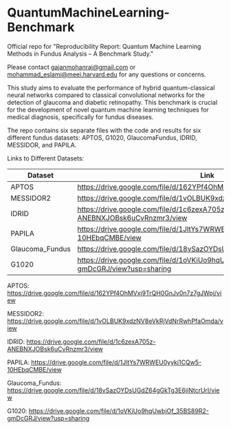 # QuantumMachineLearning-Benchmark

Official repo for "Reproducibility Report: Quantum Machine Learning Methods in Fundus Analysis – A Benchmark Study."

Please contact gajanmohanraj@gmail.com or mohammad_eslami@meei.harvard.edu for any questions or concerns.

This study aims to evaluate the performance of hybrid quantum-classical neural networks compared to classical convolutional networks for the detection of glaucoma and diabetic retinopathy. This benchmark is crucial for the development of novel quantum machine learning techniques for medical diagnosis, specifically for fundus diseases.

The repo contains six separate files with the code and results for six different fundus datasets: APTOS, G1020, GlaucomaFundus, IDRID, MESSIDOR, and PAPILA. 


Links to Different Datasets:

|    Dataset    |      Link     |
| ------------- | ------------- |
| APTOS  | https://drive.google.com/file/d/162YPf4OhMVxj9TrQH0GnJv0n7z7gJWpj/view  |
| MESSIDOR2  | https://drive.google.com/file/d/1vOLBUK9xdzNV8eVkRjVdNrRwhPfaOmda/view  |
| IDRID  | https://drive.google.com/file/d/1c6zexA705z-ANEBNXJOBsk6uCvRnzmr3/view  |
| PAPILA  | https://drive.google.com/file/d/1JltYs7WRWEU0yyki1CQw5-10HEbqCMBE/view  |
| Glaucoma_Fundus  | https://drive.google.com/file/d/18vSazOYDsUGdZ64gGkTg3E6jiNtcrUrI/view  |
| G1020  | https://drive.google.com/file/d/1oVKiUo9hqUwbjOf_35BS89R2-gmDcGRJ/view?usp=sharing  |


APTOS: https://drive.google.com/file/d/162YPf4OhMVxj9TrQH0GnJv0n7z7gJWpj/view

MESSIDOR2: https://drive.google.com/file/d/1vOLBUK9xdzNV8eVkRjVdNrRwhPfaOmda/view

IDRID: https://drive.google.com/file/d/1c6zexA705z-ANEBNXJOBsk6uCvRnzmr3/view

PAPILA: https://drive.google.com/file/d/1JltYs7WRWEU0yyki1CQw5-10HEbqCMBE/view

Glaucoma_Fundus: https://drive.google.com/file/d/18vSazOYDsUGdZ64gGkTg3E6jiNtcrUrI/view

G1020: https://drive.google.com/file/d/1oVKiUo9hqUwbjOf_35BS89R2-gmDcGRJ/view?usp=sharing
